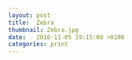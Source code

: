 ```yaml
---
layout: post
title:  Zebra
thumbnail: Zebra.jpg
date:   2016-11-05 19:15:00 +0100
categories: print
---
```

